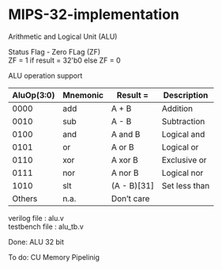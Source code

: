 # MIPS-32-implementation

Arithmetic and Logical Unit (ALU) </br>

Status Flag - Zero FLag (ZF) </br>
ZF = 1 if result = 32'b0 else ZF = 0

ALU operation support

AluOp(3:0) | Mnemonic  |  Result =   |  Description   |
-----------|-----------|-------------|----------------|
0000       |   add     |   A + B     |   Addition     |
0010       |   sub     |   A - B     |  Subtraction   |
0100       |   and     |  A and B    |  Logical and   |
0101       |    or     |  A or B     |  Logical or    |
0110       |   xor     |  A xor B    |  Exclusive or  |
0111       |   nor     |  A nor B    |  Logical nor   |
1010       |   slt     | (A - B)[31] |  Set less than |
Others     |   n.a.    | Don’t care  |                |

verilog file   :  alu.v </br>
testbench file : alu_tb.v

Done:
ALU 32 bit

To do:
CU 
Memory
Pipelinig
